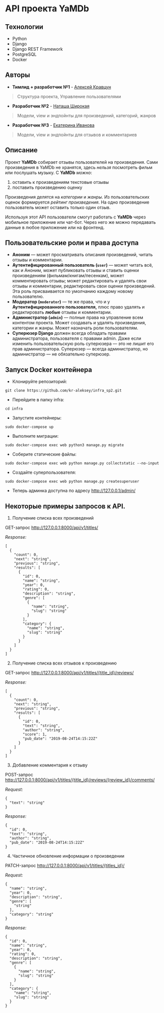 # API проекта YaMDb

## Технологии

* Python 
* Django
* Django REST Framework
* PostgreSQL
* Docker

## Авторы

* **Тимлид + разработчик №1** - [Алексей Кравцун](https://github.com/kr-aleksey)
> Структура проекта, Управление пользователями

* **Разработчик №2** - [Наташа Широкая](https://github.com/shirokonidze)
> Модели, view и эндпойнты для произведений, категорий, жанров

* **Разработчик №3** - [Екатерина Иванова](https://github.com/KateIndri)
> Модели, view и эндпойнты для отзывов и комментариев


## Описание

Проект **YaMDb** собирает отзывы пользователей на произведения.
Сами произведения в YaMDb не хранятся, здесь _нельзя_ посмотреть фильм или послушать музыку.
С **YaMDb** _можно_:
1. оставить к произведениям текстовые отзывы
2. поставить произведению оценку

Произведения делятся на _категории_ и _жанры_.
Из пользовательских оценок формируется _рейтинг произведения_.
На одно произведение пользователь может оставить только один отзыв.

Используя этот API пользователи смогут работать с **YaMDb** через мобильное приложение или чат-бот.
Через него же можно передавать данные в любое приложение или на фронтенд.


## Пользовательские роли и права доступа

* **Аноним** — может просматривать описания произведений, читать отзывы и комментарии.
* **Аутентифицированный пользователь (```user```)** — может читать всё, как и Аноним, может публиковать отзывы и ставить оценки произведениям (фильмам/книгам/песенкам), может комментировать отзывы; может редактировать и удалять свои отзывы и комментарии, редактировать свои оценки произведений. Эта роль присваивается по умолчанию каждому новому пользователю.
* **Модератор (```moderator```)** — те же права, что и у **Аутентифицированного пользователя,** плюс право удалять и редактировать **любые** отзывы и комментарии.
* **Администратор (```admin```)** — полные права на управление всем контентом проекта. Может создавать и удалять произведения, категории и жанры. Может назначать роли пользователям.
* **Суперюзер Django** должен всегда обладать правами администратора, пользователя с правами admin. Даже если изменить пользовательскую роль суперюзера — это не лишит его прав администратора. Суперюзер — всегда администратор, но администратор — не обязательно суперюзер.


## Запуск Docker контейнера

* Клонируйте репозиторий:
```
git clone https://github.com/kr-aleksey/infra_sp2.git
```

* Перейдите в папку infra:
```
cd infra
```

* Запустите контейнеры:
```
sudo docker-compose up
```

* Выполните миграции:
```
sudo docker-compose exec web python3 manage.py migrate
```

* Соберите статические файлы:
```
sudo docker-compose exec web python manage.py collectstatic --no-input
```

* Создайте суперпользователя:
```
sudo docker-compose exec web python manage.py createsuperuser
```

* Теперь админка доступна по адресу http://127.0.0.1/admin/



## Некоторые примеры запросов к API.

1. Получение списка всех произведений

GET-запрос
http://127.0.0.1:8000/api/v1/titles/

_Response:_
```
[
  {
    "count": 0,
    "next": "string",
    "previous": "string",
    "results": [
      {
        "id": 0,
        "name": "string",
        "year": 0,
        "rating": 0,
        "description": "string",
        "genre": [
          {
            "name": "string",
            "slug": "string"
          }
        ],
        "category": {
          "name": "string",
          "slug": "string"
        }
      }
    ]
  }
]
```

2. Получение списка всех отзывов к произведению

GET-запрос
http://127.0.0.1:8000/api/v1/titles/{title_id}/reviews/

_Response:_
```
[
  {
    "count": 0,
    "next": "string",
    "previous": "string",
    "results": [
      {
        "id": 0,
        "text": "string",
        "author": "string",
        "score": 1,
        "pub_date": "2019-08-24T14:15:22Z"
      }
    ]
  }
]
```


3. Добавление комментария к отзыву

POST-запрос
http://127.0.0.1:8000/api/v1/titles/{title_id}/reviews/{review_id}/comments/

_Request:_ 
```
{
  "text": "string"
}
```

_Response:_
```
{
  "id": 0,
  "text": "string",
  "author": "string",
  "pub_date": "2019-08-24T14:15:22Z"
}
```

4. Частичное обновление информации о произведении

PATCH-запрос
http://127.0.0.1:8000/api/v1/titles/{titles_id}/

_Request:_ 
```
{
  "name": "string",
  "year": 0,
  "description": "string",
  "genre": [
    "string"
  ],
  "category": "string"
}
```

_Response:_
```
{
  "id": 0,
  "name": "string",
  "year": 0,
  "rating": 0,
  "description": "string",
  "genre": [
    {
      "name": "string",
      "slug": "string"
    }
  ],
  "category": {
    "name": "string",
    "slug": "string"
  }
}
```
